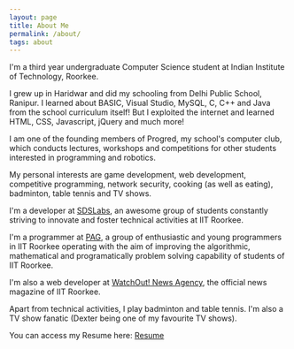 ```yaml
---
layout: page
title: About Me
permalink: /about/
tags: about
---
```


I'm a third year undergraduate Computer Science student at Indian Institute of Technology, Roorkee.

I grew up in Haridwar and did my schooling from Delhi Public School, Ranipur. I learned about BASIC, Visual Studio, MySQL, C, C++ and Java from the school curriculum itself! But I exploited the internet and learned HTML, CSS, Javascript, jQuery and much more!

I am one of the founding members of Progred, my school's computer club, which conducts lectures, workshops and competitions for other students interested in programming and robotics.

My personal interests are game development, web development, competitive programming, network security, cooking (as well as eating), badminton, table tennis and TV shows.

I'm a developer at [SDSLabs](https://sdslabs.co), an awesome group of students constantly striving to innovate and foster technical activities at IIT Roorkee.

I'm a programmer at [PAG](https://pag.sdslabs.co), a group of enthusiastic and young programmers in IIT Roorkee operating with the aim of improving the algorithmic, mathematical and programatically problem solving capability of students of IIT Roorkee.

I'm also a web developer at [WatchOut! News Agency](http://wona.co.in), the official news magazine of IIT Roorkee.

Apart from technical activities, I play badminton and table tennis. I'm also a TV show fanatic (Dexter being one of my favourite TV shows).

You can access my Resume here: [Resume](../resume.pdf)
